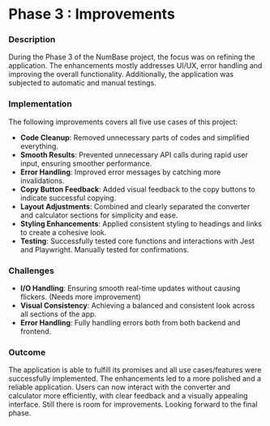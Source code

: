 # Phase 3 : Improvements

### Description

During the Phase 3 of the NumBase project, the focus was on refining the application. The enhancements mostly addresses UI/UX, error handling and improving the overall functionality. Additionally, the application was subjected to automatic and manual testings.

### Implementation

The following improvements covers all five use cases of this project:

- **Code Cleanup**: Removed unnecessary parts of codes and simplified everything.
- **Smooth Results**: Prevented unnecessary API calls during rapid user input, ensuring smoother performance.
- **Error Handling**: Improved error messages by catching more invalidations.
- **Copy Button Feedback**: Added visual feedback to the copy buttons to indicate successful copying.
- **Layout Adjustments**: Combined and clearly separated the converter and calculator sections for simplicity and ease.
- **Styling Enhancements**: Applied consistent styling to headings and links to create a cohesive look.
- **Testing**: Successfully tested core functions and interactions with Jest and Playwright. Manually tested for confirmations.

  
### Challenges

- **I/O Handling**: Ensuring smooth real-time updates without causing flickers. (Needs more improvement)
- **Visual Consistency**: Achieving a balanced and consistent look across all sections of the app.
- **Error Handling**: Fully handling errors both from both backend and frontend.


### Outcome

The application is able to fulfill its promises and all use cases/features were successfully implemented. The enhancements led to a more polished and a reliable application. Users can now interact with the converter and calculator more efficiently, with clear feedback and a visually appealing interface. Still there is room for improvements. Looking forward to the final phase.


